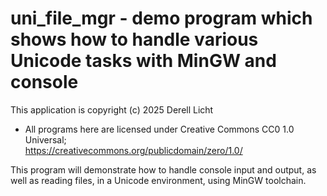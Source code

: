 # uni_file_mgr - demo program which shows how to handle various Unicode tasks with MinGW and console 
This application is copyright (c) 2025  Derell Licht  

- All programs here are licensed under Creative Commons CC0 1.0 Universal;  
https://creativecommons.org/publicdomain/zero/1.0/

This program will demonstrate how to handle console input and output, as well as reading
files, in a Unicode environment, using MinGW toolchain.
